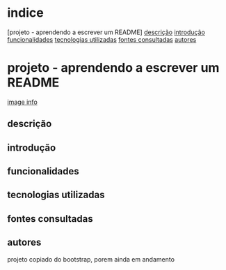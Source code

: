 # indice 
[projeto - aprendendo a escrever um README]
[descrição](#descri%C3%A7%C3%A3o)
[introdução](#introdu%C3%A7%C3%A3o)
[funcionalidades](#funcionalidades)
[tecnologias utilizadas](tecnologias-utilizadas)
[fontes consultadas](fontes-consultadas)
[autores](autores)

# projeto - aprendendo a escrever um README 

[image info](img/capa.png)

## descrição 

## introdução 

## funcionalidades 

## tecnologias utilizadas 

## fontes consultadas 

## autores 

projeto copiado do bootstrap, porem ainda em andamento 